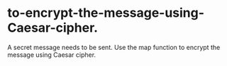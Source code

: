 # to-encrypt-the-message-using-Caesar-cipher.
A secret message needs to be sent. Use the map function to encrypt the message using Caesar cipher.
